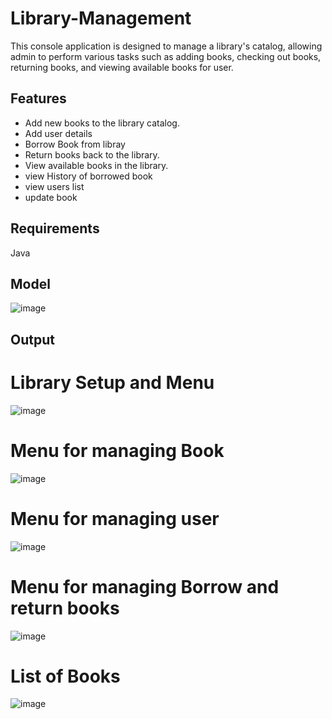 # Library-Management
This console application is designed to manage a library's catalog, allowing admin to perform various tasks such as adding books, checking out books, returning books, and viewing available books for user.
## Features
- Add new books to the library catalog.
- Add user details
- Borrow Book from libray
- Return books back to the library.
- View available books in the library.
- view History of borrowed book
- view users list
- update book
## Requirements
Java
## Model
![image](https://github.com/JayaGowryDev/Library-Management/assets/114066118/a9682ef3-8051-427d-9a69-54953844fc46)
## Output
# Library Setup and Menu 
![image](https://github.com/JayaGowryDev/Library-Management/assets/114066118/03c523a4-f111-4781-8c3a-55f93c3dd3db)


# Menu for managing Book 
![image](https://github.com/JayaGowryDev/Library-Management/assets/114066118/a2b6cfc3-6a2d-42ae-b722-fedafdc2cbbc)

# Menu for managing user
![image](https://github.com/JayaGowryDev/Library-Management/assets/114066118/d747438e-7e3f-4863-97e8-f3474ddd3f41)

# Menu for managing Borrow and return books
![image](https://github.com/JayaGowryDev/Library-Management/assets/114066118/5ac1e005-f70e-4ef1-b5c1-b34d1e2a111a)
# List of Books
![image](https://github.com/JayaGowryDev/Library-Management/assets/114066118/0db3372e-17a4-4a99-a169-7ddc895a0c98)









